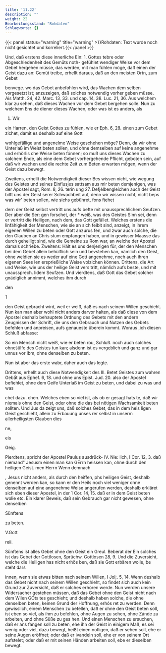 ```yaml
---
title: '11.22'
description: ""
weight: 22
Bearbeitungsstand: "Rohdaten"
Schlagworte: {}
---
```


{{< panel status="warning" title="warning" >}}Rohdaten: Text wurde noch nicht gesichtet und korreliert.{{< /panel >}}
<!-- Seite 549 -->


Und, daß erstens diese innerliche Ein: 1. Gottes tebre oder Abgeschiedenheit des Gemüts noth- gefühlet wendiger Weise vor dem Gebet hergehen müsse, das werden, mit man fühlen möge, daß einen der Geist dazu an: Gemüt treibe, erhellt daraus, daß an den meisten Ortn, zum Gebet

benvege. wo das Gebet anbefohlen wird, das Wachen dem selben vorgesetzt ist; anzuzeigen, daß solches notwendig vorher geben müsse. Ais Matth. 24, 42. Marc. 13, 33. und cap. 14, 38. Luc. 21, 36. Aus welchem klar zu sehen, daß dieses Wachen vor dem Gebet bergehen solle. Nun zu welchem Ens de diener dieses Wachen, oder was ist es anders, als


1.  Wir

<!-- Seite 550 -->

ein Harren, den Geist Gottes zu fühlen, wie er Eph. 6, 28. einen zum Gebet zichet, damit es deshalb auf eine Gott

wohlgefällige und angenelme Weise geschehen möge? Denn, da wir ohne Unterlaß im Weist beten sollen, und ohne demselben auf keine angenehme und erhörlis che Weise beten fónnen; so muß uns dieses Wachen zu solchem Ende, als eine dem Gebet vorhergehende Pflicht, geboten sein, auf daß wir wachen und die rechte Zeit zum Beten erwarten mögen, wenn der Geist dazu bewegt.

Zweitens, erhellt die Notwendigkeit dieser Bes wissen nicht, wie wegung des Geistes und seines Einflusjes sattsam aus mir beten demjenigen, was der Apostel sagt, Rom. 8, 26. terin ung 27. Defjélbengleichen auch der Geist bilft uns der Geist serer Schwachbeit auf, denn wir wissen nicht, nicht beps was wir' beten sollen, wie sichs gebühret, fons ftehet

dern der Geist selbst vertritt uns aufs befte mit unaussprechlichem Seufzen. Der aber die Ser: gen forschet, der * weiß, was des Geistes Sinn sei, denn er vertritt die Heiligen, nach dem, das Gott gefället. Welches erstens die linfähigkeit der Menschen, wie sie an sich feibit sind, anzeigt, in ihrem eigenen Willen zu beten oder Gott anzurus fen, und zwar auch solche, die den Glauben an Chris stum empfangen haben, und in gewisser Maasse das durch geheiligt sind, wie die Gemeine zu Rom war, an welche der Apostel damals schriebe. Zweitens: Hált es uns denjenigen für, der den Menschen bei dem Gebet allein behülflich sein und bevstehen kan, nämlich den Geist, ohne weldien sie es weder auf eine Gott angenehme, noch auch ihren eigenen Sees len ersprießliche Weise volzichen können. Drittens, die Art und Weise, wie uns der heilige Geist vers tritt, nämlich aufs beste, und mit unaussprech. lidem Seufzen. Und vierdtens, daß Gott das Gebet solcher gnädiglich annimmt, welches ihm durch

den

1
<!-- Seite 551 -->
den Geist gebracht wird, weil er weiß, daß es nach
seinem Willen geschieht. Nun kan man aber wohl
nicht anders darvor halten, als daß diese von dem
Apostel deshalb behauptete Ordnung des Gebets mit den
andern Zeugnissen der Schrift, die uns den Gebrauch
und Nutzen des Gebets befehlen und anpreisen, aufs
genaueste überein kommt. Woraus ,ich diesen
Schluß abfasse:

 So ein Mensch nicht weiß, wie er beten rou, Schluß.
noch auch solches ohneśülfe des Geistes tun kan;
alsdenn ist es vergeblich und ganz und gar unnus
vor ibm, ohne denselben zu beten.

Nun ist aber das erste wabr, daher auch das legte.

Drittens, erhellt auch diese Notwendigkeit des III. Betet Geistes zum wahren Gebất aus Ephef. 6, 18. und ohne uns Epist. Jud. 20. also der Apostel befiehlet, ohne dem Geife Unterlaß im Geist zu beten, und dabei zu was und was

chet dazu. chen. Welches eben so viel ist, als ob er gesagt hats te, daß wir niemals ohne den Geist, oder ohne die das bei nötigen Wachsamkeit beten sollten. Und Jus da zeigt uns, daß solches Gebet, das in dem heis ligen Geist geschieht, allein zu Erbauung unses rer selbst in unserm allerheiligsten Glauben dies

ne,

eis

Geig.

Pierdtens, spricht der Apostel Paulus ausdrück- IV. Nie: lich, I Cor. 12, 3. daß niemand" Jesusm einen man kan GÉrrn heissen kan, ohne durch den heiligen Geist. men Herrn Wenn demnach

, Jesus nicht anders, als durch den heiffen, phs heiligen Geist, deshalb genennt werden kan, so kann er den Heils noch viel weniger ohne denselben auf eine angenehme Weise angerufen werden, deshalb erkläret sich eben dieser Apostel, in der 1 Cor. 14, 15. daß er in dem Geist beten wolie etc. Ein klarer Beweis, daß sein Gebrauch gar nicht gewesen, ohne denselben

Sünftens


zu beten.

V.Gott

reii.
<!-- Seite 552 -->
Sünftens ist alles Gebet ohne den Geist ein Greul. Beberat der Ein solches ist das Gebet der Gottlosen, Sprüchw. Gottlosen 28, 9. Und die Zuversicht, welche die Heiligen has nicht erhös ben, daß sie Gott erbären wolle, be steht dars

innen, wenn sie etwas bitten nach seinem Willen, I Jol;. 5, 14. Wenn deshalb das Gebet nicht nach seinem Willen geschieht, so findet sich auch kein Grund zur Zuversicht, daß er solches erhören werde. Nun werden unsere Widersacher gestehen müssen, daß das Gebet ohne den Geist nicht nach dem Wilen GOts tes geschieht; und deshalb
 haben solche, die ohne denselben beten, keinen Grund der Hoffnung, erhós ret zu werden. Denn gewisslich, einem Menschen zu befellen, daß er ohne den Geist beten soll, ist eben so viel, als ihm zu befehlen, ohne Augen zu sehen, ohne Zánde zu arbeiten, und ohne Süße zu ges hen. Und einen Menschen zu ersuchen, daß er ans fangen soll zu beten, ehe ihn der Geist in einigem Maß, es sei wenig oder viel, dazu bewegt, heißt einen notligen, daß er sehen soll, ehe er seine Augen eröffnet; oder daß er ivandeln soll, ehe er von seinem Ort aufstelet; oder daß er mit seinen Händen arbeiten soll, ebe er dieselben bewegt.

